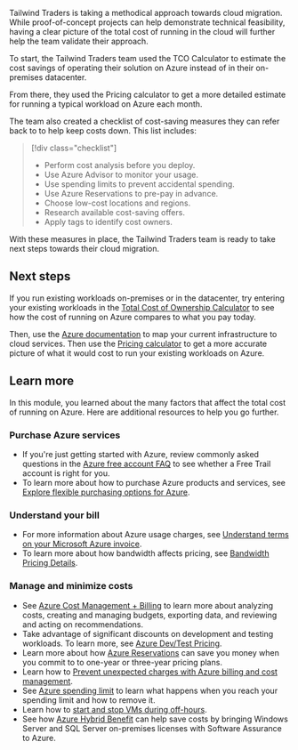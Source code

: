 Tailwind Traders is taking a methodical approach towards cloud migration. While proof-of-concept projects can help demonstrate technical feasibility, having a clear picture of the total cost of running in the cloud will further help the team validate their approach.

To start, the Tailwind Traders team used the TCO Calculator to estimate the cost savings of operating their solution on Azure instead of in their on-premises datacenter.

From there, they used the Pricing calculator to get a more detailed estimate for running a typical workload on Azure each month.

The team also created a checklist of cost-saving measures they can refer back to to help keep costs down. This list includes:

> [!div class="checklist"]
> * Perform cost analysis before you deploy.
> * Use Azure Advisor to monitor your usage.
> * Use spending limits to prevent accidental spending.
> * Use Azure Reservations to pre-pay in advance.
> * Choose low-cost locations and regions.
> * Research available cost-saving offers.
> * Apply tags to identify cost owners.

With these measures in place, the Tailwind Traders team is ready to take next steps towards their cloud migration.

## Next steps

If you run existing workloads on-premises or in the datacenter, try entering your existing workloads in the [Total Cost of Ownership Calculator](https://azure.microsoft.com/pricing/tco?azure-portal=true) to see how the cost of running on Azure compares to what you pay today.

Then, use the [Azure documentation](https://docs.microsoft.com/azure/) to map your current infrastructure to cloud services. Then use the [Pricing calculator](https://azure.microsoft.com/pricing/calculator/?azure-portal=true) to get a more accurate picture of what it would cost to run your existing workloads on Azure.

## Learn more

In this module, you learned about the many factors that affect the total cost of running on Azure. Here are additional resources to help you go further.

### Purchase Azure services

* If you're just getting started with Azure, review commonly asked questions in the [Azure free account FAQ](https://azure.microsoft.com/free/free-account-faq/?azure-portal=true) to see whether a Free Trail account is right for you.
* To learn more about how to purchase Azure products and services, see [Explore flexible purchasing options for Azure](https://azure.microsoft.com/pricing/purchase-options?azure-portal=true).

### Understand your bill

* For more information about Azure usage charges, see [Understand terms on your Microsoft Azure invoice](https://docs.microsoft.com/azure/billing/billing-understand-your-invoice?azure-portal=true).
* To learn more about how bandwidth affects pricing, see [Bandwidth Pricing Details](https://azure.microsoft.com/pricing/details/bandwidth?azure-portal=true).

### Manage and minimize costs

* See [Azure Cost Management + Billing](https://azure.microsoft.com/services/cost-management?azure-portal=true) to learn more about analyzing costs, creating and managing budgets, exporting data, and reviewing and acting on recommendations.
* Take advantage of significant discounts on development and testing workloads. To learn more, see [Azure Dev/Test Pricing](https://azure.microsoft.com/pricing/dev-test/?azure-portal=true).
* Learn more about how [Azure Reservations](https://docs.microsoft.com/azure/billing/billing-save-compute-costs-reservations?azure-portal=true) can save you money when you commit to to one-year or three-year pricing plans.
* Learn how to [Prevent unexpected charges with Azure billing and cost management](https://docs.microsoft.com/azure/cost-management-billing/manage/getting-started?azure-portal=true).
* See [Azure spending limit](https://docs.microsoft.com/azure/billing/billing-spending-limit?azure-portal=true) to learn what happens when you reach your spending limit and how to remove it.
* Learn how to [start and stop VMs during off-hours](https://docs.microsoft.com/azure/automation/automation-solution-vm-management?azure-portal=true).
* See how [Azure Hybrid Benefit](https://azure.microsoft.com/pricing/hybrid-benefit/?azure-portal=true) can help save costs by bringing Windows Server and SQL Server on-premises licenses with Software Assurance to Azure.

